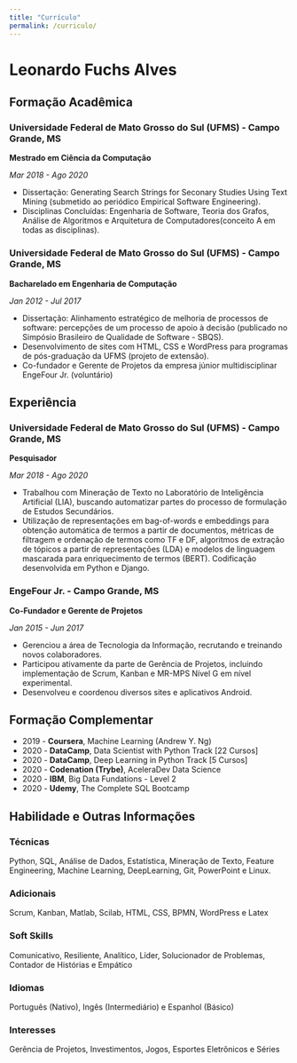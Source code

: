 ```yaml
---
title: "Currículo"
permalink: /curriculo/
---
```


# Leonardo Fuchs Alves

## Formação Acadêmica	

### Universidade Federal de Mato Grosso do Sul (UFMS) - Campo Grande, MS

**Mestrado em Ciência da Computação**

_Mar 2018 - Ago 2020_

- Dissertação: Generating Search Strings for Seconary Studies Using Text Mining (submetido ao periódico Empirical Software Engineering).
- Disciplinas Concluídas: Engenharia de Software, Teoria dos Grafos, Análise de Algoritmos e Arquitetura de Computadores(conceito A em todas as disciplinas).

### Universidade Federal de Mato Grosso do Sul (UFMS) - Campo Grande, MS

**Bacharelado em Engenharia de Computação**

_Jan 2012 - Jul 2017_

- Dissertação: Alinhamento estratégico de melhoria de processos de software: percepções de um processo de apoio à decisão (publicado no Simpósio Brasileiro de Qualidade de Software - SBQS).
- Desenvolvimento de sites com HTML, CSS e WordPress para programas de pós-graduação da UFMS (projeto de extensão).
- Co-fundador e Gerente de Projetos da empresa júnior multidisciplinar EngeFour Jr. (voluntário)

## Experiência

### Universidade Federal de Mato Grosso do Sul (UFMS) - Campo Grande, MS

**Pesquisador**

_Mar 2018 - Ago 2020_

- Trabalhou com Mineração de Texto no Laboratório de Inteligência Artificial (LIA), buscando automatizar partes do processo de formulação de Estudos Secundários.
- Utilização de representações em bag-of-words e embeddings para obtenção automática de termos a partir de documentos, métricas de filtragem e ordenação de termos como TF e DF, algoritmos de extração de tópicos a partir de representações (LDA) e modelos de linguagem mascarada para enriquecimento de termos (BERT). Codificação desenvolvida em Python e Django.

### EngeFour Jr. - Campo Grande, MS

**Co-Fundador e Gerente de Projetos**

_Jan 2015 - Jun 2017_

- Gerenciou a área de Tecnologia da Informação, recrutando e treinando novos colaboradores.
- Participou ativamente da parte de Gerência de Projetos, incluindo implementação de Scrum, Kanban e MR-MPS Nível G em nível experimental.
- Desenvolveu e coordenou diversos sites e aplicativos Android.

## Formação Complementar	

- 2019 - **Coursera**, Machine Learning (Andrew Y. Ng)
- 2020 - **DataCamp**, Data Scientist with Python Track [22 Cursos]
- 2020 - **DataCamp**, Deep Learning in Python Track [5 Cursos]
- 2020 - **Codenation (Trybe)**, AceleraDev Data Science
- 2020 - **IBM**, Big Data Fundations - Level 2
- 2020 - **Udemy**, The Complete SQL Bootcamp

## Habilidade e Outras Informações

### Técnicas
Python, SQL, Análise de Dados, Estatística, Mineração de Texto, Feature Engineering, Machine Learning, DeepLearning, Git, PowerPoint e Linux.
### Adicionais 
Scrum, Kanban, Matlab, Scilab, HTML, CSS, BPMN, WordPress e Latex
### Soft Skills 
Comunicativo, Resiliente, Analítico, Líder, Solucionador de Problemas, Contador de Histórias e Empático
### Idiomas
Português (Nativo), Ingês (Intermediário) e Espanhol (Básico)
### Interesses
Gerência de Projetos, Investimentos, Jogos, Esportes Eletrônicos e Séries